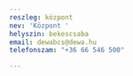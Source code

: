 ```yaml
---
reszleg: központ
nev: 'Központ '
helyszin: bekescsaba
email: dewabcs@dewa.hu
telefonszam: "+36 66 546 500"

---
```

